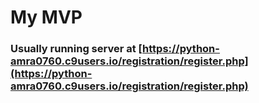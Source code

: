 # My MVP
### Usually running server at [https://python-amra0760.c9users.io/registration/register.php](https://python-amra0760.c9users.io/registration/register.php)